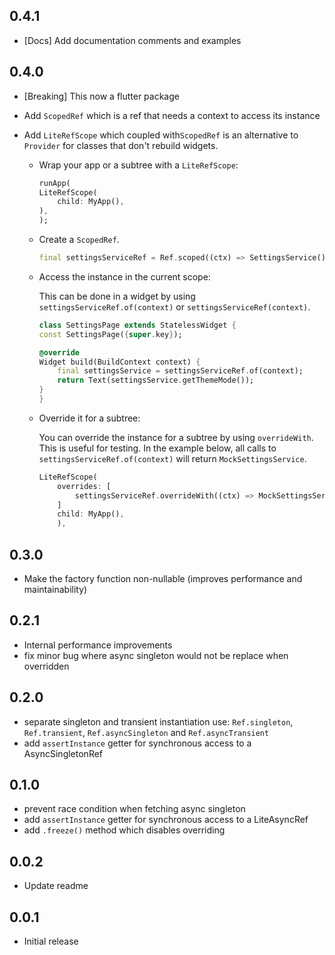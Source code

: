 ## 0.4.1

-   [Docs] Add documentation comments and examples

## 0.4.0

-   [Breaking] This now a flutter package
-   Add `ScopedRef` which is a ref that needs a context to access its instance
-   Add `LiteRefScope` which coupled with`ScopedRef` is an alternative to `Provider` for classes that don't rebuild widgets.

    -   Wrap your app or a subtree with a `LiteRefScope`:

        ```dart
        runApp(
        LiteRefScope(
            child: MyApp(),
        ),
        );
        ```

    -   Create a `ScopedRef`.

        ```dart
        final settingsServiceRef = Ref.scoped((ctx) => SettingsService());
        ```

    -   Access the instance in the current scope:

        This can be done in a widget by using `settingsServiceRef.of(context)` or `settingsServiceRef(context)`.

        ```dart
        class SettingsPage extends StatelessWidget {
        const SettingsPage({super.key});

        @override
        Widget build(BuildContext context) {
            final settingsService = settingsServiceRef.of(context);
            return Text(settingsService.getThemeMode());
        }
        }
        ```

    -   Override it for a subtree:

        You can override the instance for a subtree by using `overrideWith`. This is useful for testing.
        In the example below, all calls to `settingsServiceRef.of(context)` will return `MockSettingsService`.

        ```dart
        LiteRefScope(
            overrides: [
                settingsServiceRef.overrideWith((ctx) => MockSettingsService()),
            ]
            child: MyApp(),
            ),
        ```

## 0.3.0

-   Make the factory function non-nullable (improves performance and maintainability)

## 0.2.1

-   Internal performance improvements
-   fix minor bug where async singleton would not be replace when overridden

## 0.2.0

-   separate singleton and transient instantiation use: `Ref.singleton`, `Ref.transient`, `Ref.asyncSingleton` and `Ref.asyncTransient`
-   add `assertInstance` getter for synchronous access to a AsyncSingletonRef

## 0.1.0

-   prevent race condition when fetching async singleton
-   add `assertInstance` getter for synchronous access to a LiteAsyncRef
-   add `.freeze()` method which disables overriding

## 0.0.2

-   Update readme

## 0.0.1

-   Initial release
